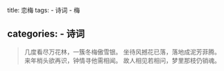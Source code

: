 title: 恋梅
tags: 
	- 诗词
	- 梅

categories:
	- 诗词
------------


>几度看尽万花林，一簇冬梅傲雪银。
坐待风撼花已落，落地成泥芳菲腾。
来年梢头欲再识，钟情寻他需相闻。
故人相见若相问，梦里那枝仍销魂。
